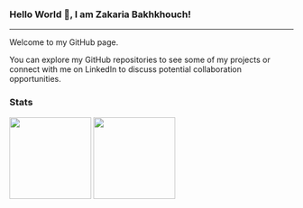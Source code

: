 ### Hello World 👋, I am Zakaria Bakhkhouch!

---
Welcome to my GitHub page.

You can explore my GitHub repositories to see some of my projects or connect with me on LinkedIn to discuss potential collaboration opportunities.



### Stats

<div>
  <img height="145px" src="https://github-readme-stats.vercel.app/api?username=ZakariaBakhkhouch&theme=nord&show_icons=true&hide_title=true&hide_border=true&hide_rank=true&include_all_commits=true&count_private=true&line_height=21">
  <img height="145px" src="https://github-readme-stats.vercel.app/api/top-langs/?username=ZakariaBakhkhouch&theme=nord&&hide_title=true&hide_border=true&layout=compact&langs_count=8">
</div>
